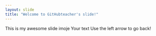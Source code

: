 ```yaml
---
layout: slide
title: "Welcome to GitHubteacher's slide!"
---
```

This is my awesome slide imoje
Your text
Use the left arrow to go back!
